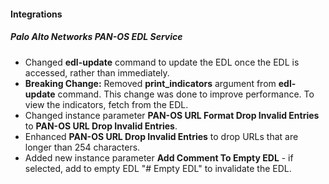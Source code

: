 
#### Integrations
##### Palo Alto Networks PAN-OS EDL Service
- Changed **edl-update** command to update the EDL once the EDL is accessed, rather than immediately.
- **Breaking Change:** Removed **print_indicators** argument from **edl-update** command. This change was done to improve performance. To view the indicators, fetch from the EDL.
- Changed instance parameter **PAN-OS URL Format Drop Invalid Entries** to **PAN-OS URL Drop Invalid Entries**.
- Enhanced **PAN-OS URL Drop Invalid Entries** to drop URLs that are longer than 254 characters.
- Added new instance parameter **Add Comment To Empty EDL** - if selected, add to empty EDL "# Empty EDL" to invalidate the EDL.
